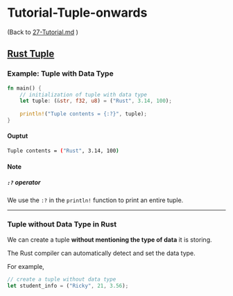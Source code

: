 # Tutorial-Tuple-onwards

(Back to [27-Tutorial.md](/documentation/27-Tutorial.md) )

## [Rust Tuple](https://www.programiz.com/rust/tuple)

### Example: Tuple with Data Type

```rust 
fn main() {
    // initialization of tuple with data type
    let tuple: (&str, f32, u8) = ("Rust", 3.14, 100);
    
    println!("Tuple contents = {:?}", tuple);
}
```

#### Ouptut

```bash
Tuple contents = ("Rust", 3.14, 100)
```

#### Note

##### `:?` operator

We use the `:?` in the `println!` function to print an entire tuple.

____

### Tuple without Data Type in Rust

We can create a tuple **without mentioning the type of data** it is storing. 

The Rust compiler can automatically detect and set the data type. 

For example,

```rust
// create a tuple without data type
let student_info = ("Ricky", 21, 3.56);
```

